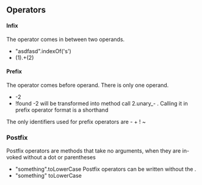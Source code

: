 
## Operators

#### Infix
The operator comes in between two operands.
- "asdfasd".indexOf('s')
- (1).+(2)

#### Prefix
The operator comes before operand. There is only one operand.
- -2 
- !found
-2 will be transformed into method call 2.unary_- . Calling it in prefix operator format is a shorthand

The only identifiers used for prefix operators are - + ! ~

### Postfix
Postfix operators are methods that take no arguments, when they are in- voked without a dot or parentheses
- "something".toLowerCase
Postfix operators can be written without the . 
- "something" toLowerCase


